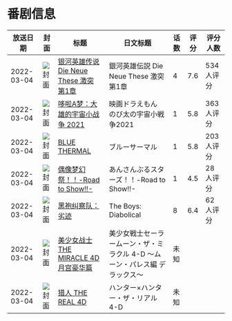 # 番剧信息

|放送日期|封面|标题|日文标题|话数|评分|评分人数|
|---|---|---|---|---|---|---|
|2022-03-04|![封面](https://lain.bgm.tv/pic/cover/c/95/86/315026_0v5nT.jpg)|[银河英雄传说 Die Neue These 激突 第1章](https://bangumi.tv/subject/315026)|銀河英雄伝説 Die Neue These 激突 第1章|4|7.6|534人评分|
|2022-03-04|![封面](https://lain.bgm.tv/pic/cover/c/41/d1/325571_dmy0q.jpg)|[哆啦A梦：大雄的宇宙小战争 2021](https://bangumi.tv/subject/325571)|映画ドラえもん のび太の宇宙小戦争2021|1|5.8|363人评分|
|2022-03-04|![封面](https://lain.bgm.tv/pic/cover/c/f9/5b/347782_8GR57.jpg)|[BLUE THERMAL](https://bangumi.tv/subject/347782)|ブルーサーマル|1|5.8|203人评分|
|2022-03-04|![封面](https://lain.bgm.tv/pic/cover/c/bd/44/358909_vrIEL.jpg)|[偶像梦幻祭！！-Road to Show!!-](https://bangumi.tv/subject/358909)|あんさんぶるスターズ！！-Road to Show!!-|1|4.5|28人评分|
|2022-03-04|![封面](https://lain.bgm.tv/pic/cover/c/14/cd/366192_LuIv2.jpg)|[黑袍纠察队：劣迹](https://bangumi.tv/subject/366192)|The Boys: Diabolical|8|6.4|62人评分|
|2022-03-04|![封面](https://lain.bgm.tv/pic/cover/c/b9/16/536600_2hHox.jpg)|[美少女战士 THE MIRACLE 4D 月宫豪华篇](https://bangumi.tv/subject/536600)|美少女戦士セーラームーン・ザ・ミラクル 4-D ～ムーン・パレス編 デラックス～|未知|||
|2022-03-04|![封面](https://lain.bgm.tv/pic/cover/c/ae/b7/537723_4Usfi.jpg)|[猎人 THE REAL 4D](https://bangumi.tv/subject/537723)|ハンター×ハンター・ザ・リアル 4-D|未知|||
